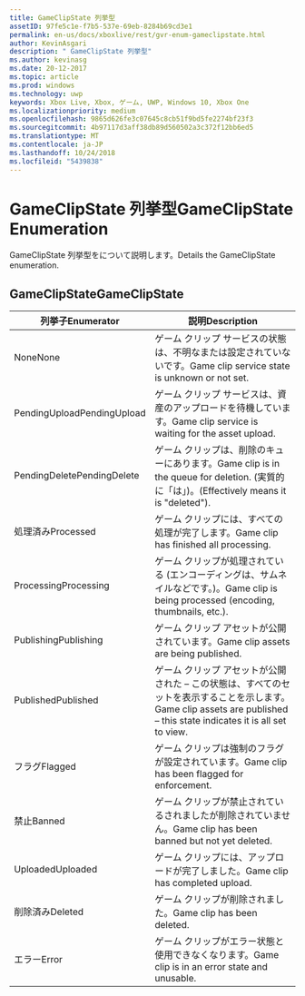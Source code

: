 ```yaml
---
title: GameClipState 列挙型
assetID: 97fe5c1e-f7b5-537e-69eb-8284b69cd3e1
permalink: en-us/docs/xboxlive/rest/gvr-enum-gameclipstate.html
author: KevinAsgari
description: " GameClipState 列挙型"
ms.author: kevinasg
ms.date: 20-12-2017
ms.topic: article
ms.prod: windows
ms.technology: uwp
keywords: Xbox Live, Xbox, ゲーム, UWP, Windows 10, Xbox One
ms.localizationpriority: medium
ms.openlocfilehash: 9865d626fe3c07645c8cb51f9bd5fe2274bf23f3
ms.sourcegitcommit: 4b97117d3aff38db89d560502a3c372f12bb6ed5
ms.translationtype: MT
ms.contentlocale: ja-JP
ms.lasthandoff: 10/24/2018
ms.locfileid: "5439838"
---
```

# <a name="gameclipstate-enumeration"></a><span data-ttu-id="16758-104">GameClipState 列挙型</span><span class="sxs-lookup"><span data-stu-id="16758-104">GameClipState Enumeration</span></span>
<span data-ttu-id="16758-105">GameClipState 列挙型をについて説明します。</span><span class="sxs-lookup"><span data-stu-id="16758-105">Details the GameClipState enumeration.</span></span> 
<a id="ID4ET"></a>

 
## <a name="gameclipstate"></a><span data-ttu-id="16758-106">GameClipState</span><span class="sxs-lookup"><span data-stu-id="16758-106">GameClipState</span></span>
 
| <b><span data-ttu-id="16758-107">列挙子</span><span class="sxs-lookup"><span data-stu-id="16758-107">Enumerator</span></span></b>| <b><span data-ttu-id="16758-108">説明</span><span class="sxs-lookup"><span data-stu-id="16758-108">Description</span></span></b>| 
| --- | --- | 
| <span data-ttu-id="16758-109">None</span><span class="sxs-lookup"><span data-stu-id="16758-109">None</span></span> | <span data-ttu-id="16758-110">ゲーム クリップ サービスの状態は、不明なまたは設定されていないです。</span><span class="sxs-lookup"><span data-stu-id="16758-110">Game clip service state is unknown or not set.</span></span>| 
| <span data-ttu-id="16758-111">PendingUpload</span><span class="sxs-lookup"><span data-stu-id="16758-111">PendingUpload</span></span> | <span data-ttu-id="16758-112">ゲーム クリップ サービスは、資産のアップロードを待機しています。</span><span class="sxs-lookup"><span data-stu-id="16758-112">Game clip service is waiting for the asset upload.</span></span>| 
| <span data-ttu-id="16758-113">PendingDelete</span><span class="sxs-lookup"><span data-stu-id="16758-113">PendingDelete</span></span> | <span data-ttu-id="16758-114">ゲーム クリップは、削除のキューにあります。</span><span class="sxs-lookup"><span data-stu-id="16758-114">Game clip is in the queue for deletion.</span></span> <span data-ttu-id="16758-115">(実質的に「は」)。</span><span class="sxs-lookup"><span data-stu-id="16758-115">(Effectively means it is "deleted").</span></span>| 
| <span data-ttu-id="16758-116">処理済み</span><span class="sxs-lookup"><span data-stu-id="16758-116">Processed</span></span> | <span data-ttu-id="16758-117">ゲーム クリップには、すべての処理が完了します。</span><span class="sxs-lookup"><span data-stu-id="16758-117">Game clip has finished all processing.</span></span>| 
| <span data-ttu-id="16758-118">Processing</span><span class="sxs-lookup"><span data-stu-id="16758-118">Processing</span></span>| <span data-ttu-id="16758-119">ゲーム クリップが処理されている (エンコーディングは、サムネイルなどです。)。</span><span class="sxs-lookup"><span data-stu-id="16758-119">Game clip is being processed (encoding, thumbnails, etc.).</span></span>| 
| <span data-ttu-id="16758-120">Publishing</span><span class="sxs-lookup"><span data-stu-id="16758-120">Publishing</span></span>| <span data-ttu-id="16758-121">ゲーム クリップ アセットが公開されています。</span><span class="sxs-lookup"><span data-stu-id="16758-121">Game clip assets are being published.</span></span>| 
| <span data-ttu-id="16758-122">Published</span><span class="sxs-lookup"><span data-stu-id="16758-122">Published</span></span>| <span data-ttu-id="16758-123">ゲーム クリップ アセットが公開された – この状態は、すべてのセットを表示することを示します。</span><span class="sxs-lookup"><span data-stu-id="16758-123">Game clip assets are published – this state indicates it is all set to view.</span></span>| 
| <span data-ttu-id="16758-124">フラグ</span><span class="sxs-lookup"><span data-stu-id="16758-124">Flagged</span></span>| <span data-ttu-id="16758-125">ゲーム クリップは強制のフラグが設定されています。</span><span class="sxs-lookup"><span data-stu-id="16758-125">Game clip has been flagged for enforcement.</span></span>| 
| <span data-ttu-id="16758-126">禁止</span><span class="sxs-lookup"><span data-stu-id="16758-126">Banned</span></span>| <span data-ttu-id="16758-127">ゲーム クリップが禁止されているされましたが削除されていません。</span><span class="sxs-lookup"><span data-stu-id="16758-127">Game clip has been banned but not yet deleted.</span></span>| 
| <span data-ttu-id="16758-128">Uploaded</span><span class="sxs-lookup"><span data-stu-id="16758-128">Uploaded</span></span>| <span data-ttu-id="16758-129">ゲーム クリップには、アップロードが完了しました。</span><span class="sxs-lookup"><span data-stu-id="16758-129">Game clip has completed upload.</span></span>| 
| <span data-ttu-id="16758-130">削除済み</span><span class="sxs-lookup"><span data-stu-id="16758-130">Deleted</span></span>| <span data-ttu-id="16758-131">ゲーム クリップが削除されました。</span><span class="sxs-lookup"><span data-stu-id="16758-131">Game clip has been deleted.</span></span>| 
| <span data-ttu-id="16758-132">エラー</span><span class="sxs-lookup"><span data-stu-id="16758-132">Error</span></span>| <span data-ttu-id="16758-133">ゲーム クリップがエラー状態と使用できなくなります。</span><span class="sxs-lookup"><span data-stu-id="16758-133">Game clip is in an error state and unusable.</span></span>| 
  